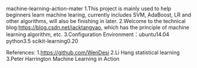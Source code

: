 machine-learning-action-mater
1.This project is mainly used to help beginners learn machine learing, currently includes SVM, AdaBoost,
LR and other algorithms, will also be finishing in later. 
2.Welcome to the technical blog:https://blog.csdn.net/jacktangyao, which has the principle of machine learning algorithm, etc.
3.Configuration Environment：ubuntu14.04 python3.5 scikit-learning0.20




References:
1.https://github.com/WenDesi 
2.Li Hang statistical learning 
3.Peter Harrington Machine Learning in Action
